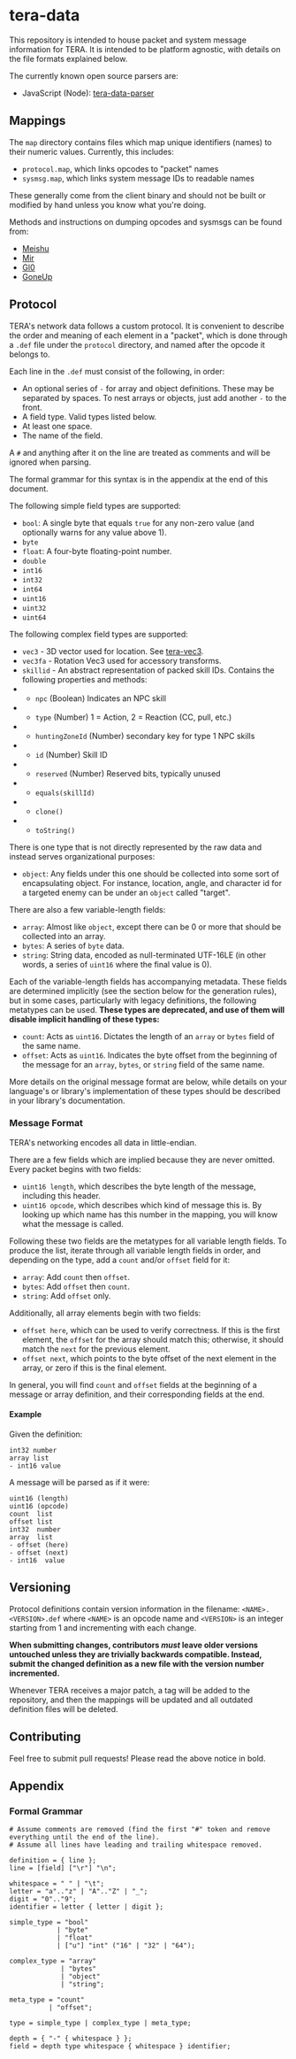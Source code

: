 # tera-data

This repository is intended to house packet and system message information for
TERA. It is intended to be platform agnostic, with details on the file formats
explained below.

The currently known open source parsers are:
- JavaScript (Node): [tera-data-parser](https://github.com/tera-toolbox/tera-data-parser-js)

## Mappings

The `map` directory contains files which map unique identifiers (names) to their
numeric values. Currently, this includes:

- `protocol.map`, which links opcodes to "packet" names
- `sysmsg.map`, which links system message IDs to readable names

These generally come from the client binary and should not be built or modified
by hand unless you know what you're doing.

Methods and instructions on dumping opcodes and sysmsgs can be found from:
- [Meishu](https://github.com/meishuu/TeraScanners)
- [Mir](https://github.com/Mirrawrs/Tera/tree/master/GameClientAnalyzer)
- [Gl0](https://github.com/neowutran/TeraDpsMeterData/blob/master/copypaste-tuto/Gl0-opcodes.txt)
- [GoneUp](https://github.com/GoneUp/Tera_PacketViewer/tree/master/Opcode%20DLL#readme)

## Protocol

TERA's network data follows a custom protocol. It is convenient to describe the
order and meaning of each element in a "packet", which is done through a `.def`
file under the `protocol` directory, and named after the opcode it belongs to.

Each line in the `.def` must consist of the following, in order:
- An optional series of `-` for array and object definitions. These may be
  separated by spaces. To nest arrays or objects, just add another `-` to the
  front.
- A field type. Valid types listed below.
- At least one space.
- The name of the field.

A `#` and anything after it on the line are treated as comments and will be
ignored when parsing.

The formal grammar for this syntax is in the appendix at the end of this
document.

The following simple field types are supported:
- `bool`: A single byte that equals `true` for any non-zero value (and
  optionally warns for any value above 1).
- `byte`
- `float`: A four-byte floating-point number.
- `double`
- `int16`
- `int32`
- `int64`
- `uint16`
- `uint32`
- `uint64`

The following complex field types are supported:
- `vec3` - 3D vector used for location. See [tera-vec3](https://github.com/tera-toolbox/tera-vec3).
- `vec3fa` - Rotation Vec3 used for accessory transforms.
- `skillid` - An abstract representation of packed skill IDs. Contains the following properties and methods:
- - `npc` (Boolean) Indicates an NPC skill
- - `type` (Number) 1 = Action, 2 = Reaction (CC, pull, etc.)
- - `huntingZoneId` (Number) secondary key for type 1 NPC skills
- - `id` (Number) Skill ID
- - `reserved` (Number) Reserved bits, typically unused
- - `equals(skillId)`
- - `clone()`
- - `toString()`

There is one type that is not directly represented by the raw data and instead
serves organizational purposes:
- `object`: Any fields under this one should be collected into some sort of
  encapsulating object. For instance, location, angle, and character id for a
  targeted enemy can be under an `object` called "target".

There are also a few variable-length fields:
- `array`: Almost like `object`, except there can be 0 or more that should be
  collected into an array.
- `bytes`: A series of `byte` data.
- `string`: String data, encoded as null-terminated UTF-16LE (in other words, a
  series of `uint16` where the final value is 0).

Each of the variable-length fields has accompanying metadata. These fields are
determined implicitly (see the section below for the generation rules), but in
some cases, particularly with legacy definitions, the following metatypes can
be used. **These types are deprecated, and use of them will disable implicit
handling of these types:**
- `count`: Acts as `uint16`. Dictates the length of an `array` or `bytes` field
  of the same name.
- `offset`: Acts as `uint16`. Indicates the byte offset from the beginning of
  the message for an `array`, `bytes`, or `string` field of the same name.

More details on the original message format are below, while details on your
language's or library's implementation of these types should be described in
your library's documentation.

### Message Format

TERA's networking encodes all data in little-endian.

There are a few fields which are implied because they are never omitted. Every
packet begins with two fields:
- `uint16 length`, which describes the byte length of the message, including
  this header.
- `uint16 opcode`, which describes which kind of message this is. By looking up
  which name has this number in the mapping, you will know what the message is
  called.

Following these two fields are the metatypes for all variable length fields. To
produce the list, iterate through all variable length fields in order, and
depending on the type, add a `count` and/or `offset` field for it:
- `array`: Add `count` then `offset`.
- `bytes`: Add `offset` then `count`.
- `string`: Add `offset` only.

Additionally, all array elements begin with two fields:
- `offset here`, which can be used to verify correctness. If this is the first
  element, the `offset` for the array should match this; otherwise, it should
  match the `next` for the previous element.
- `offset next`, which points to the byte offset of the next element in the
  array, or zero if this is the final element.

In general, you will find `count` and `offset` fields at the beginning of a
message or array definition, and their corresponding fields at the end.

#### Example

Given the definition:

    int32 number
    array list
    - int16 value

A message will be parsed as if it were:

    uint16 (length)
    uint16 (opcode)
    count  list
    offset list
    int32  number
    array  list
    - offset (here)
    - offset (next)
    - int16  value

## Versioning

Protocol definitions contain version information in the filename:
`<NAME>.<VERSION>.def` where `<NAME>` is an opcode name and `<VERSION>` is an
integer starting from 1 and incrementing with each change.

**When submitting changes, contributors _must_ leave older versions untouched
unless they are trivially backwards compatible. Instead, submit the changed
definition as a new file with the version number incremented.**

Whenever TERA receives a major patch, a tag will be added to the repository,
and then the mappings will be updated and all outdated definition files will be
deleted.

## Contributing

Feel free to submit pull requests! Please read the above notice in bold.

## Appendix

### Formal Grammar

```ebnf
# Assume comments are removed (find the first "#" token and remove everything until the end of the line).
# Assume all lines have leading and trailing whitespace removed.

definition = { line };
line = [field] ["\r"] "\n";

whitespace = " " | "\t";
letter = "a".."z" | "A".."Z" | "_";
digit = "0".."9";
identifier = letter { letter | digit };

simple_type = "bool"
            | "byte"
            | "float"
            | ["u"] "int" ("16" | "32" | "64");

complex_type = "array"
             | "bytes"
             | "object"
             | "string";

meta_type = "count"
          | "offset";

type = simple_type | complex_type | meta_type;

depth = { "-" { whitespace } };
field = depth type whitespace { whitespace } identifier;
```
